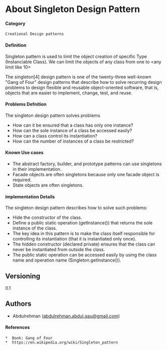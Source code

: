 # About Singleton Design Pattern
#### Category
    Creational Design patterns
#### Definition
Singleton pattern is used to limit the object creation of specific Type (Instanciable Class). 
We can limit the objects of any class from one to <any limit like 10>


The singleton[4] design pattern is one of the twenty-three well-known "Gang of Four" design patterns that describe how to solve recurring design problems to design flexible and reusable object-oriented software, 
that is, objects that are easier to implement, change, test, and reuse.

#### Problems Defnition
The singleton design pattern solves problems

* How can it be ensured that a class has only one instance?
* How can the sole instance of a class be accessed easily?
* How can a class control its instantiation?
* How can the number of instances of a class be restricted?

#### Known Use cases
*   The abstract factory, builder, and prototype patterns can use singletons in their implementation.
*   Facade objects are often singletons because only one facade object is required.
*   State objects are often singletons.

#### implementation Details
The singleton design pattern describes how to solve such problems:
* Hide the constructor of the class.
* Define a public static operation (getInstance()) that returns the sole instance of the class.
* The key idea in this pattern is to make the class itself responsible for controlling its instantiation (that it is instantiated only once).
* The hidden constructor (declared private) ensures that the class can never be instantiated from outside the class.
* The public static operation can be accessed easily by using the class name and operation name (Singleton.getInstance()).


## Versioning
0.1

## Authors

* Abdulrehman (abdulrehman.abdul.qau@gmail.com)

#### References
    *  Book: Gang of Four
    *  https://en.wikipedia.org/wiki/Singleton_pattern
